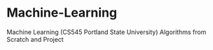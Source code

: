 # Machine-Learning

Machine Learning (CS545 Portland State University)
Algorithms from Scratch and Project
